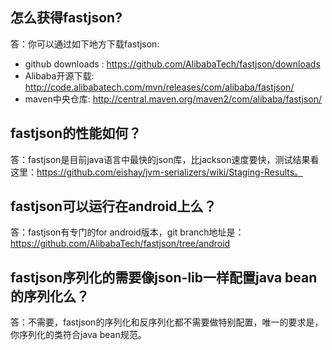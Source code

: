 ## 怎么获得fastjson?
答：你可以通过如下地方下载fastjson:
* github downloads : https://github.com/AlibabaTech/fastjson/downloads
* Alibaba开源下载: http://code.alibabatech.com/mvn/releases/com/alibaba/fastjson/
* maven中央仓库: http://central.maven.org/maven2/com/alibaba/fastjson/

## fastjson的性能如何？
答：fastjson是目前java语言中最快的json库，比jackson速度要快，测试结果看这里：https://github.com/eishay/jvm-serializers/wiki/Staging-Results。

## fastjson可以运行在android上么？
答：fastjson有专门的for android版本，git branch地址是：https://github.com/AlibabaTech/fastjson/tree/android

## fastjson序列化的需要像json-lib一样配置java bean的序列化么？
答：不需要，fastjson的序列化和反序列化都不需要做特别配置，唯一的要求是，你序列化的类符合java bean规范。